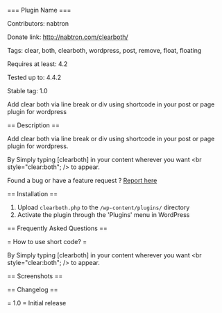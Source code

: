 === Plugin Name ===

Contributors: nabtron

Donate link: http://nabtron.com/clearboth/

Tags: clear, both, clearboth, wordpress, post, remove, float, floating

Requires at least: 4.2

Tested up to: 4.4.2

Stable tag: 1.0

Add clear both via line break or div using shortcode in your post or page plugin for wordpress

== Description ==

Add clear both via line break or div using shortcode in your post or page plugin for wordpress.

By Simply typing [clearboth] in your content wherever you want <br style="clear:both"; /> to appear.

Found a bug or have a feature request ? <a href="http://nabtron.com/clearboth/">Report here</a>

== Installation ==

1. Upload `clearboth.php` to the `/wp-content/plugins/` directory
2. Activate the plugin through the 'Plugins' menu in WordPress

== Frequently Asked Questions ==

= How to use short code? =

By Simply typing [clearboth] in your content wherever you want <br style="clear:both"; /> to appear.

== Screenshots ==

== Changelog ==

= 1.0 =
Initial release
